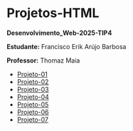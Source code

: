 # Projetos-HTML
**Desenvolvimento_Web-2025-TIP4**

**Estudante:** Francisco Erik Arújo Barbosa

**Professor:** Thomaz Maia  

- [Projeto-01](https://erik13639.github.io/Projeto-01/)
- [Projeto-02](https://erik13639.github.io/Projeto-02/)
- [Projeto-03](https://erik13639.github.io/Projeto-03/)
- [Projeto-04](https://erik13639.github.io/Projeto-04/)
- [Projeto-05]()
- [Projeto-06]()
- [Projeto-07]()

